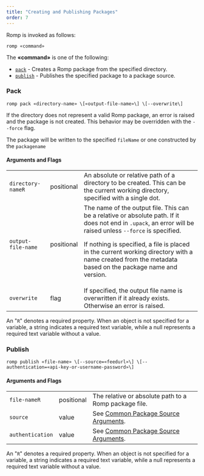 ```yaml
---
title: "Creating and Publishing Packages"
order: 7
---
```


Romp is invoked as follows:

```
romp «command»
```

The **«command»** is one of the following:

*   [`pack`](#pack) - Creates a Romp package from the specified directory.
*   [`publish`](#publish) - Publishes the specified package to a package source.

### Pack

```
romp pack «directory-name» \[«output-file-name»\] \[--overwrite\]
```

If the directory does not represent a valid Romp package, an error is raised and the package is not created. This behavior may be overridden with the `--force` flag.

The package will be written to the specified `fileName` or one constructed by the `packagename`

#### Arguments and Flags

|  |  | | 
| --- | --- | --- |
| `directory-nameR` | positional | An absolute or relative path of a directory to be created. This can be the current working directory, specified with a single dot. |
| `output-file-name` | positional | The name of the output file. This can be a relative or absolute path. If it does not end in `.upack`, an error will be raised unless `--force` is specified.  <p> If nothing is specified, a file is placed in the current working directory with a name created from the metadata based on the package name and version. |
| `overwrite` | flag | If specified, the output file name is overwritten if it already exists. Otherwise an error is raised. |


An "`R`" denotes a required property. When an object is not specified for a variable, a string indicates a required text variable, while a null represents a required text variable without a value.

### Publish

```
romp publish «file-name» \[--source=«feedurl»\] \[--authentication=«api-key-or-username-password»\]
```

#### Arguments and Flags


|  |  |  |
| --- | --- | --- |
| `file-nameR` | positional | The relative or absolute path to a Romp package file. |
| `source` | value | See [Common Package Source Arguments](/docs/executionengine/romp-overview/romp-cli-reference/romp-command-line-common-configuration). |
| `authentication` | value | See [Common Package Source Arguments](/docs/executionengine/romp-overview/romp-cli-reference/romp-command-line-common-configuration). |


An "`R`" denotes a required property. When an object is not specified for a variable, a string indicates a required text variable, while a null represents a required text variable without a value.